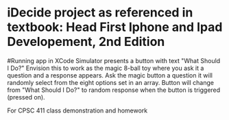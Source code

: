 # iDecide project as referenced in textbook: Head First Iphone and Ipad Developement, 2nd Edition
#Running app in XCode Simulator presents a button with text "What Should I Do?"
Envision this to work as the magic 8-ball toy where you ask it a question and a response appears.
Ask the magic button a question it will randomly select from the eight options set in an array.
Button will change from "What Should I Do?" to random response when the button is triggered (pressed on).


For CPSC 411 class demonstration and homework
